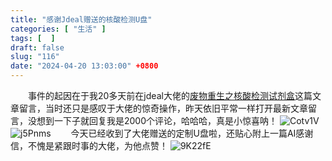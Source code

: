 ```yaml
---
title: "感谢Jdeal赠送的核酸检测U盘"
categories: [ "生活" ]
tags: [  ]
draft: false
slug: "116"
date: "2024-04-20 13:03:00" +0800
---
```


&emsp;&emsp;事件的起因在于我20多天前在jdeal大佬的[废物重生之核酸检测试剂盒](https://www.jdeal.cn/479.html)这篇文章留言，当时还只是感叹于大佬的惊奇操作，昨天依旧平常一样打开最新文章留言，没想到一下子就回复我是2000个评论，哈哈哈，真是小惊喜呐！
![Cotv1V](https://blog.wangyunzi.com/2024/04/Cotv1V.jpg)
![j5Pnms](https://blog.wangyunzi.com/2024/04/j5Pnms.jpg)
&emsp;&emsp;今天已经收到了大佬赠送的定制U盘啦，还贴心附上一篇AI感谢信，不愧是紧跟时事的大佬，为他点赞！
![9K22fE](https://blog.wangyunzi.com/2024/04/9K22fE.jpg)



